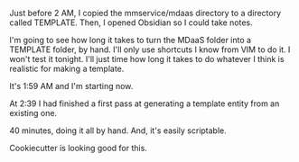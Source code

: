 Just before 2 AM, I copied the mmservice/mdaas directory to a directory called TEMPLATE.  Then, I opened Obsidian so I could take notes.

I'm going to see how long it takes to turn the MDaaS folder into a TEMPLATE folder, by hand.  I'll only use shortcuts I know from VIM to do it.  I won't test it tonight.  I'll just time how long it takes to do whatever I think is realistic for making a template.

It's 1:59 AM and I'm starting now.

At 2:39 I had finished a first pass at generating a template entity from an existing one.

40 minutes, doing it all by hand.  And, it's easily scriptable.  

Cookiecutter is looking good for this. 